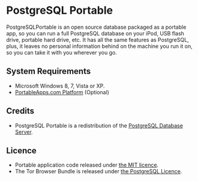 # PostgreSQL Portable

PostgreSQLPortable is an open source database packaged as a portable app, so you can run a full PostgreSQL database on your iPod, USB flash drive, portable hard drive, etc. It has all the same features as PostgreSQL, plus, it leaves no personal information behind on the machine you run it on, so you can take it with you wherever you go.

## System Requirements

* Microsoft Windows 8, 7, Vista or XP.
* [PortableApps.com Platform](http://portableapps.com/download) (Optional)

## Credits

* PostgreSQL Portable is a redistribution of the [PostgreSQL Database Server](https://www.postgresql.org/).

## Licence

* Portable application code released under [the MIT licence](LICENCE).
* The Tor Browser Bundle is released under [the PostgreSQL Licence](http://www.postgresql.org/about/licence/).
